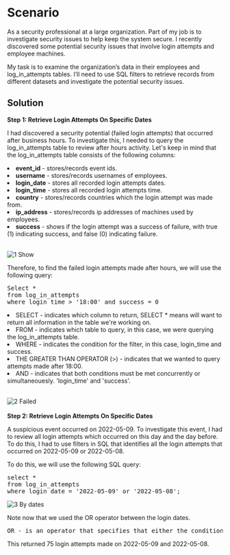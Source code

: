 <h1>Scenario</h1>
<p>As a security professional at a large organization. Part of my job is to investigate security issues to help keep the system secure. 
I recently discovered some potential security issues that involve login attempts and employee machines.

My task is to examine the organization’s data in their employees and log_in_attempts tables.
I’ll need to use SQL filters to retrieve records from different datasets and investigate the potential security issues.</p>

<h2>Solution</h2>
<b>Step 1: Retrieve Login Attempts On Specific Dates</b>
<p>I had discovered a security potential (failed login attempts) that occurred after business hours. To investigate this, I needed to query the log_in_attempts table to review after hours activity.
  Let's keep in mind that the log_in_attempts table consists of the following columns:</p>
    <li><b>event_id</b> - stores/records event ids.</li>
    <li><b>username</b> - stores/records usernames of employees.</li>
    <li><b>login_date</b> - stores all recorded login attempts dates.</li>
    <li><b>login_time</b> - stores all recorded login attempts time.</li>
    <li><b>country</b> - stores/records countries which the login attempt was made from.</li>
    <li><b>ip_address</b> - stores/records ip addresses of machines used by employees.</li>
    <li><b>success</b> - shows if the login attempt was a success of failure, with true (1) indicating success, and false (0) indicating failure.</li>
    <br>
    
    
![1  Show](https://github.com/ThokozaneN/Google-Cybersecurity-Projects/assets/133211908/cd58132d-a2b0-43b0-bbaa-aa42b3f5de0d)
<br>
<p>Therefore, to find the failed login attempts made after hours, we will use the following query: <pre>Select *<br>from log_in_attempts <br>where login_time > '18:00' and success = 0</pre></p>
<li>SELECT - indicates which column to return, SELECT * means will want to return all information in the table we're working on.</li>
<li>FROM - indicates which table to query, in this case, we were querying the log_in_attempts table.</li>
<li>WHERE - indicates the condition for the filter, in this case, login_time and success.</li>
<li>THE GREATER THAN OPERATOR (>) - indicates that we wanted to query attempts made after 18:00.</li>
<li>AND - indicates that both conditions must be met concurrently or simultaneouesly. 'login_time' and 'success'.</li>
<br>


![2  Failed](https://github.com/ThokozaneN/Google-Cybersecurity-Projects/assets/133211908/19c587a3-5459-4b0f-9b75-0352c048d0be)
<br>
<br>
<b>Step 2: Retrieve Login Attempts On Specific Dates</b>
<p>A suspicious event occurred on 2022-05-09. To investigate this event, I had to review all login attempts which occurred on this day and the day before. To do this, I had to use filters in SQL
that identifies all the login attempts that occurred on 2022-05-09 or 2022-05-08.</p>
<p>To do this, we will use the following SQL query: <pre>select * <br>from log_in_attempts <br>where login_date = '2022-05-09' or '2022-05-08';</pre></p>

![3  By dates](https://github.com/ThokozaneN/Google-Cybersecurity-Projects/assets/133211908/f68f28a1-c8ab-467b-8914-1430bd02ebd6)

<p>Note now that we used the OR operator between the login dates. <pre>OR - is an operator that specifies that either the condition can be met.</pre></p>
<p>This returned 75 login attempts made on 2022-05-09 and 2022-05-08.</p>

